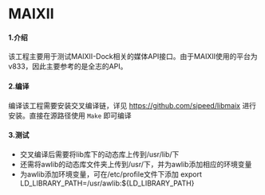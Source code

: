 # MAIXII
#### 1.介绍
该工程主要用于测试MAIXII-Dock相关的媒体API接口。由于MAIXII使用的平台为v833，因此主要参考的是全志的API。
#### 2.编译
编译该工程需要安装交叉编译链，详见 https://github.com/sipeed/libmaix 进行安装。直接在源路径使用 `Make` 即可编译
#### 3.测试
- 交叉编译后需要将lib库下的动态库上传到/usr/lib/下
- 还需将awlib的动态库文件夹上传到/usr/下，并为awlib添加相应的环境变量
- 为awlib添加环境变量，可在/etc/profile文件下添加 export LD_LIBRARY_PATH=/usr/awlib:${LD_LIBRARY_PATH}
